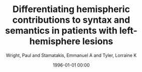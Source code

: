 ---
layout: post
title: Differentiating hemispheric contributions to syntax and semantics in patients with left-hemisphere lesions

date: 1996-01-01 00:00
author: Wright, Paul and Stamatakis, Emmanuel A and Tyler, Lorraine K
journal: Journal of Neuroscience

link: https://doi.org/10.1523/JNEUROSCI.0485-12.2012

year: 2012
---